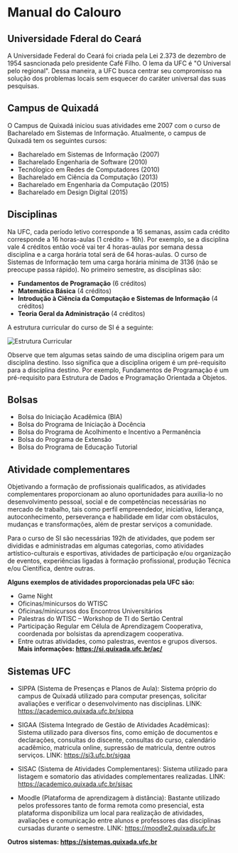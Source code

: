 
# Manual do Calouro

## Universidade Fderal do Ceará

A Universidade Federal do Ceará foi criada pela Lei 2.373 de dezembro de 1954 sasncionada pelo presidente Café Filho. O lema da UFC é "O Universal pelo regional". Dessa maneira, a UFC busca centrar seu compromisso na solução dos problemas locais sem esquecer do caráter universal das suas pesquisas.

## Campus de Quixadá

O Campus de Quixadá iniciou suas atividades eme 2007 com o curso de Bacharelado em Sistemas de Informação. Atualmente, o campus de Quixadá tem os seguintes cursos:

* Bacharelado em Sistemas de Informação (2007)
* Bacharelado Engenharia de Software (2010)
* Tecnólogico em Redes de Computadores (2010)
* Bacharelado em Ciência da Computação (2013)
* Bacharelado em Engenharia da Computação (2015)
* Bacharelado em Design Digital (2015)

## Disciplinas

Na UFC, cada período letivo corresponde a 16 semanas, assim cada crédito corresponde a 16 horas-aulas (1 crédito = 16h). Por exemplo, se a disciplina vale 4 créditos então você vai ter 4 horas-aulas por semana dessa disciplina e a carga horária total será de 64 horas-aulas. O curso de Sistemas de Informação tem uma carga horária mínima de 3136 (não se preocupe passa rápido). No primeiro semestre, as disciplinas são:

* **Fundamentos de Programação** (6 créditos)
* **Matemática Básica** (4 créditos)
* **Introdução à Ciência da Computação e Sistemas de Informação** (4 créditos)
* **Teoria Geral da Administração** (4 créditos) 

A estrutura curricular do curso de SI é a seguinte:

![Estrutura Curricular](./estrutura_curricular.png)


Observe que tem algumas setas saindo de uma disciplina origem para um disciplina destino. Isso significa que a disciplina origem é um pré-requisito para a disciplina destino. Por exemplo, Fundamentos de Programação é um pré-requisito para Estrutura de Dados e Programação Orientada a Objetos.

## Bolsas

* Bolsa do Iniciação Acadêmica (BIA)
* Bolsa do Programa de Iniciação à Docência
* Bolsa do Programa de Acolhimento e Incentivo a Permanência
* Bolsa do Programa de Extensão
* Bolsa do Programa de Educação Tutorial

## Atividade complementares

Objetivando a formação de profissionais qualificados, as atividades complementares proporcionam ao aluno oportunidades para auxilia-lo no desenvolvimento pessoal, social e de competências necessárias no mercado de trabalho, tais como perfil empreendedor, iniciativa, liderança, autoconhecimento, perseverança e habilidade em lidar com obstáculos, mudanças e transformações, além de prestar serviços a comunidade.

Para o curso de SI são necessárias 192h de atividades, que podem ser divididas e administradas em algumas categorias, como atividades artístico-culturais e esportivas, atividades de participação e/ou organização de eventos, experiências ligadas à formação profissional, produção Técnica e/ou Científica, dentre outras.


**Alguns exemplos de atividades proporcionadas pela UFC são:**

 - Game Night
 - Oficinas/minicursos do WTISC
 - Oficinas/minicursos dos Encontros Universitários
 - Palestras do WTISC – Workshop de TI do Sertão Central
 - Participação Regular em Célula de Aprendizagem Cooperativa, coordenada por bolsistas da aprendizagem cooperativa.
 - Entre outras atividades, como palestras, eventos e grupos diversos.
**Mais informações: https://si.quixada.ufc.br/ac/**

## Sistemas UFC

 - SIPPA (Sistema de Presenças e Planos de Aula): 
Sistema próprio do campus de Quixadá utilizado para computar presenças, solicitar avaliações e verificar o desenvolvimento nas disciplinas.
LINK: https://academico.quixada.ufc.br/sippa

 - SIGAA (Sistema Integrado de Gestão de Atividades Acadêmicas):
Sistema utilizado para diversos fins, como emição de documentos e declarações, consultas do discente, consultas do curso, calendário acadêmico, matricula online, supressão de matricula, dentre outros serviços.
LINK: https://si3.ufc.br/sigaa

 - SISAC (Sistema de Atividades Complementares):
Sistema utilizado para listagem e somatorio das atividades complementares realizadas.
LINK: https://academico.quixada.ufc.br/sisac

 - Moodle (Plataforma de aprendizagem à distância): 
Bastante utilizado pelos professores tanto de forma remota como presencial, esta plataforma disponibiliza um local para realização de atividades, avaliações e comunicação entre alunos e professores das disciplinas cursadas durante o semestre.
LINK: https://moodle2.quixada.ufc.br

**Outros sistemas: https://sistemas.quixada.ufc.br**
